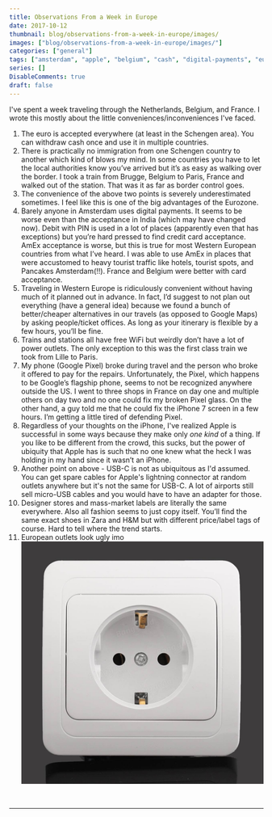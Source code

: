 ```yaml
---
title: Observations From a Week in Europe
date: 2017-10-12
thumbnail: blog/observations-from-a-week-in-europe/images/
images: ["blog/observations-from-a-week-in-europe/images/"]
categories: ["general"]
tags: ["amsterdam", "apple", "belgium", "cash", "digital-payments", "europe", "france", "google", "travels"]
series: []
DisableComments: true
draft: false
---
```


I've spent a week traveling through the Netherlands, Belgium, and France. I wrote this mostly about the little conveniences/inconveniences I've faced.

1. The euro is accepted everywhere (at least in the Schengen area). You can withdraw cash once and use it in multiple countries.
2. There is practically no immigration from one Schengen country to another which kind of blows my mind. In some countries you have to let the local authorities know you’ve arrived but it’s as easy as walking over the border. I took a train from Brugge, Belgium to Paris, France and walked out of the station. That was it as far as border control goes.
3. The convenience of the above two points is severely underestimated sometimes. I feel like this is one of the big advantages of the Eurozone.
4. Barely anyone in Amsterdam uses digital payments. It seems to be worse even than the acceptance in India (which may have changed now). Debit with PIN is used in a lot of places (apparently even that has exceptions) but you’re hard pressed to find credit card acceptance. AmEx acceptance is worse, but this is true for most Western European countries from what I’ve heard. I was able to use AmEx in places that were accustomed to heavy tourist traffic like hotels, tourist spots, and Pancakes Amsterdam(!!). France and Belgium were better with card acceptance.
5. Traveling in Western Europe is ridiculously convenient without having much of it planned out in advance. In fact, I’d suggest to not plan out everything (have a general idea) because we found a bunch of better/cheaper alternatives in our travels (as opposed to Google Maps) by asking people/ticket offices. As long as your itinerary is flexible by a few hours, you’ll be fine.
6. Trains and stations all have free WiFi but weirdly don’t have a lot of power outlets. The only exception to this was the first class train we took from Lille to Paris.
7. My phone (Google Pixel) broke during travel and the person who broke it offered to pay for the repairs. Unfortunately, the Pixel, which happens to be Google’s flagship phone, seems to not be recognized anywhere outside the US. I went to three shops in France on day one and multiple others on day two and no one could fix my broken Pixel glass. On the other hand, a guy told me that he could fix the iPhone 7 screen in a few hours. I’m getting a little tired of defending Pixel.
8. Regardless of your thoughts on the iPhone, I've realized Apple is successful in some ways because they make only _one_ _kind_ of a thing. If you like to be different from the crowd, this sucks, but the power of ubiquity that Apple has is such that no one knew what the heck I was holding in my hand since it wasn’t an iPhone.
9. Another point on above - USB-C is not as ubiquitous as I'd assumed. You can get spare cables for Apple's lightning connector at random outlets anywhere but it's not the same for USB-C. A lot of airports still sell micro-USB cables and you would have to have an adapter for those.
10. Designer stores and mass-market labels are literally the same everywhere. Also all fashion seems to just copy itself. You’ll find the same exact shoes in Zara and H&M but with different price/label tags of course. Hard to tell where the trend starts.
11. European outlets look ugly imo ![](images/dd8f3b0b-2f7d-43f8-b41d-8e69e84c18fb.jpg)

<br>

---
